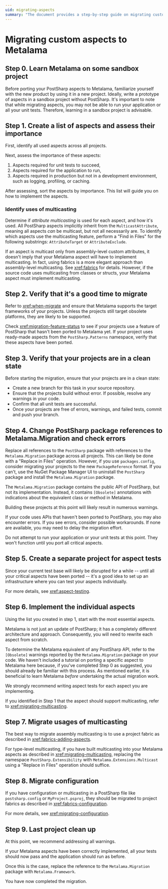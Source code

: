 ```yaml
---
uid: migrating-aspects
summary: "The document provides a step-by-step guide on migrating custom aspects from PostSharp to Metalama, including learning Metalama, assessing aspects' importance, verifying migration timing and project state, changing package references, creating a separate project for aspect tests, implementing individual aspects, migrating multicasting usages and configurations, and final project cleanup. "
---
```


# Migrating custom aspects to Metalama

## Step 0. Learn Metalama on some sandbox project

Before porting your PostSharp aspects to Metalama, familiarize yourself with the new product by using it in a new project. Ideally, write a prototype of aspects in a sandbox project without PostSharp. It's important to note that while migrating aspects, you may not be able to run your application or all your unit tests. Therefore, learning in a sandbox project is advisable.

## Step 1. Create a list of aspects and assess their importance

First, identify all used aspects across all projects.

Next, assess the importance of these aspects:

1. Aspects required for unit tests to succeed,
2. Aspects required for the application to run,
3. Aspects required in production but not in a development environment, such as logging, profiling, or caching.

After assessing, sort the aspects by importance. This list will guide you on how to implement the aspects.

### Identify uses of multicasting

Determine if _attribute multicasting_ is used for each aspect, and how it's used. All PostSharp aspects implicitly inherit from the `MulticastAttribute`, meaning all aspects _can_ be multicast, but not all necessarily are. To identify which aspects use the multicasting feature, perform a "Find in Files" for the following substrings: `AttributeTarget` or `AttributeExclude`.

If an aspect is multicast only from assembly-level custom attributes, it doesn't imply that your Metalama aspect will have to implement multicasting. In fact, using fabrics is a more elegant approach than assembly-level multicasting. See <xref:fabrics> for details. However, if the source code uses multicasting from classes or structs, your Metalama aspect must implement multicasting.

## Step 2. Verify that it's a good time to migrate

Refer to <xref:when-migrate> and ensure that Metalama supports the target frameworks of your projects. Unless the projects still target obsolete platforms, they are likely to be supported.

Check <xref:migration-feature-status> to see if your projects use a feature of PostSharp that hasn't been ported to Metalama yet. If your project uses ready-made aspects from the `PostSharp.Patterns` namespace, verify that these aspects have been ported.

## Step 3. Verify that your projects are in a clean state

Before starting the migration, ensure that your projects are in a clean state:

* Create a new branch for this task in your source repository.
* Ensure that the projects build without error. If possible, resolve any warnings in your code.
* Confirm that all unit tests are successful.
* Once your projects are free of errors, warnings, and failed tests, commit and push your branch.

## Step 4. Change PostSharp package references to Metalama.Migration and check errors

Replace all references to the `PostSharp` package with references to the `Metalama.Migration` package across all projects. This can likely be done with a "Replace in Files" operation. However, if you use `packages.config`, consider migrating your projects to the new `PackageReference` format. If you can't, use the NuGet Package Manager UI to uninstall the `PostSharp` package and install the `Metalama.Migration` package.

The `Metalama.Migration` package contains the public API of PostSharp, but not its implementation. Instead, it contains `[Obsolete]` annotations with indications about the equivalent class or method in Metalama.

Building these projects at this point will likely result in numerous warnings.

If your code uses APIs that haven't been ported to PostSharp, you may also encounter errors. If you see errors, consider possible workarounds. If none are available, you may need to delay the migration effort.

Do not attempt to run your application or your unit tests at this point. They won't function until you port all critical aspects.

## Step 5. Create a separate project for aspect tests

Since your current test base will likely be disrupted for a while -- until all your critical aspects have been ported -- it's a good idea to set up an infrastructure where you can test your aspects individually.

For more details, see <xref:aspect-testing>.

## Step 6. Implement the individual aspects

Using the list you created in step 1, start with the most essential aspects.

Metalama is not just an update of PostSharp; it has a completely different architecture and approach. Consequently, you will need to rewrite each aspect from scratch.

To determine the Metalama equivalent of any PostSharp API, refer to the `[Obsolete]` warnings reported by the `Metalama.Migration` package on your code. We haven't included a tutorial on porting a specific aspect to Metalama here because, if you've completed Step 0 as suggested, you should already be familiar with this process. As mentioned earlier, it is beneficial to learn Metalama _before_ undertaking the actual migration work.

We strongly recommend writing aspect tests for each aspect you are implementing.

If you identified in Step 1 that the aspect should support multicasting, refer to <xref:migrating-multicasting>.

## Step 7. Migrate usages of multicasting

The best way to migrate assembly multicasting is to use a project fabric as described in <xref:fabrics-adding-aspects>.

For type-level multicasting, if you have built multicasting into your Metalama aspects as described in <xref:migrating-multicasting>, replacing the namespace `PostSharp.Extensibility` with `Metalama.Extensions.Multicast` using a "Replace in Files" operation should suffice.

## Step 8. Migrate configuration

If you have configuration or multicasting in a PostSharp file like `postsharp.config` or `MyProject.psproj`, they should be migrated to project fabrics as described in <xref:fabrics-configuration>.

For more details, see <xref:migrating-configuration>.

## Step 9. Last project clean up

At this point, we recommend addressing all warnings.

If your Metalama aspects have been correctly implemented, all your tests should now pass and the application should run as before.

Once this is the case, replace the reference to the `Metalama.Migration` package with `Metalama.Framework`.

You have now completed the migration.

